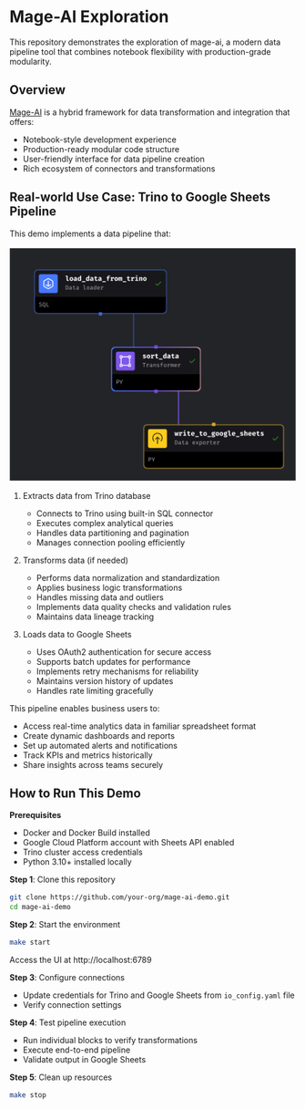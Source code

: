 # Mage-AI Exploration

This repository demonstrates the exploration of mage-ai, a modern data pipeline tool that combines notebook flexibility with production-grade modularity.

## Overview

[Mage-AI](https://docs.mage.ai/introduction/overview) is a hybrid framework for data transformation and integration that offers:

- Notebook-style development experience
- Production-ready modular code structure
- User-friendly interface for data pipeline creation
- Rich ecosystem of connectors and transformations

## Real-world Use Case: Trino to Google Sheets Pipeline

This demo implements a data pipeline that:

![Trino to Google Sheets Pipeline](trino_to_google_sheets.png)

1. Extracts data from Trino database
    - Connects to Trino using built-in SQL connector
    - Executes complex analytical queries
    - Handles data partitioning and pagination
    - Manages connection pooling efficiently

2. Transforms data (if needed)
    - Performs data normalization and standardization
    - Applies business logic transformations
    - Handles missing data and outliers
    - Implements data quality checks and validation rules
    - Maintains data lineage tracking

3. Loads data to Google Sheets
    - Uses OAuth2 authentication for secure access
    - Supports batch updates for performance
    - Implements retry mechanisms for reliability
    - Maintains version history of updates
    - Handles rate limiting gracefully

This pipeline enables business users to:
- Access real-time analytics data in familiar spreadsheet format
- Create dynamic dashboards and reports
- Set up automated alerts and notifications
- Track KPIs and metrics historically
- Share insights across teams securely

## How to Run This Demo

**Prerequisites**
- Docker and Docker Build installed
- Google Cloud Platform account with Sheets API enabled
- Trino cluster access credentials
- Python 3.10+ installed locally

**Step 1**: Clone this repository

```bash
git clone https://github.com/your-org/mage-ai-demo.git
cd mage-ai-demo

```

**Step 2**: Start the environment

```bash
make start
```

Access the UI at http://localhost:6789

**Step 3**: Configure connections
- Update credentials for Trino and Google Sheets from `io_config.yaml` file
- Verify connection settings

**Step 4**: Test pipeline execution
- Run individual blocks to verify transformations
- Execute end-to-end pipeline
- Validate output in Google Sheets

**Step 5**: Clean up resources

```bash
make stop
```
